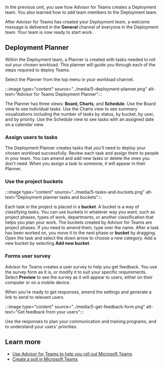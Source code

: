 In the previous unit, you saw how Advisor for Teams creates a Deployment team. You also learned how to add team members to the Deployment team.

After Advisor for Teams has created your *Deployment team*, a welcome message is delivered in the **General** channel of everyone in the Deployment team. Your team is now ready to start work.

## Deployment Planner
Within the Deployment team, a Planner is created with tasks needed to roll out your chosen workload. This planner will guide you through each of the steps required to deploy Teams.

Select the Planner from the top menu in your workload channel.

:::image type="content" source="../media/5-deployment-planner.png" alt-text="Advisor for Teams Deployment Planner":::

The Planner has three views: **Board, Charts**, and **Schedule**. Use the Board view to see individual tasks. Use the Charts view to see summary visualizations including the number of tasks by status, by bucket, by user, and by priority. Use the Schedule view to see tasks with an assigned date on a calendar view.

### Assign users to tasks
The Deployment Planner creates tasks that you'll need to deploy your chosen workload successfully. Review each task and assign them to people in your team. You can amend and add new tasks or delete the ones you don't need. When you assign a task to someone, it will appear in their Planner.

### Use the project buckets

:::image type="content" source="../media/5-tasks-and-buckets.png" alt-text="Deployment planner tasks and buckets":::

Each task in the project is placed in a **bucket**. A bucket is a way of classifying tasks. You can use buckets in whatever way you want, such as project phases, types of work, departments, or another classification that helps you plan your work. The buckets created by Advisor for Teams are project phases. If you need to amend them, type over the name.
After a task has been worked on, you move it to the next phase or **bucket** by dragging. Open the task and select the down arrow to choose a new category.
Add a new bucket by selecting **Add new bucket**.

### Forms user survey
Advisor for Teams creates a user survey to help you get feedback.
You use the survey form as it is, or modify it to suit your specific requirements. Select **Preview** to see the survey as it will appear to users, either on their computer or on a mobile device.

When you're ready to get responses, amend the settings and generate a link to send to relevant users.

:::image type="content" source="../media/5-get-feedback-form.png" alt-text="Get feedback from your users":::

Use the responses to plan your communication and training programs, and to understand your users' priorities.

## Learn more

- [Use Advisor for Teams to help you roll out Microsoft Teams](https://docs.microsoft.com/microsoftteams/use-advisor-teams-roll-out)
- [Create a poll in Microsoft Teams](https://support.microsoft.com/office/create-a-poll-in-microsoft-teams-a3f9112c-01e1-4ee4-bd88-25e4e243b80b) 

